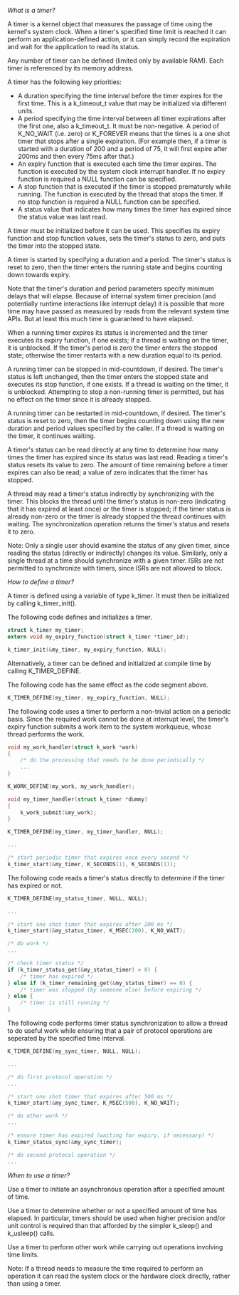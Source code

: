 *What is a timer?*

A timer is a kernel object that measures the passage of time using the kernel's system clock. When a timer's specified time limit is reached it can perform an application-defined action, or it can simply record the expiration and wait for the application to read its status.

Any number of timer can be defined (limited only by available RAM). Each timer is referenced by its memory address.

A timer has the following key priorities:
- A duration specifying the time interval before the timer expires for the first time. This is a k_timeout_t value that may be initialized via different units.
- A period specifying the time interval between all timer expirations after the first one, also a k_timeout_t. It must be non-negative. A period of K_NO_WAIT (i.e. zero) or K_FOREVER means that the times is a one shot timer that stops after a single expiration. (For example then, if a timer is started with a duration of 200 and a period of 75, it will first expire after 200ms and then every 75ms after that.)
- An expiry function that is executed each time the timer expires. The function is executed by the system clock interrupt handler. If no expiry function is required a NULL function can be specified.
- A stop function that is executed if the timer is stopped prematurely while running. The function is executed by the thread that stops the timer. If no stop function is required a NULL function can be specified.
- A status value that indicates how many times the timer has expired since the status value was last read. 

A timer must be initialized before it can be used. This specifies its expiry function and stop function values, sets the timer's status to zero, and puts the timer into the stopped state.

A timer is started by specifying a duration and a period. The timer's status is reset to zero, then the timer enters the running state and begins counting down towards expiry.

Note that the timer's duration and period parameters specify minimum delays that will elapse. Because of internal system timer precision (and potentially runtime interactions like interrupt delay) it is possible that more time may have passed as measured by reads from the relevant system time APIs. But at least this much time is guaranteed to have elapsed.

When a running timer expires its status is incremented and the timer executes its expiry function, if one exists; if a thread is waiting on the timer, it is unblocked. If the timer's period is zero the timer enters the stopped state; otherwise the timer restarts with a new duration equal to its period. 

A running timer can be stopped in mid-countdown, if desired. The timer's status is left unchanged, then the timer enters the stopped state and executes its stop function, if one exists. If a thread is waiting on the timer, it is unblocked. Attempting to stop a non-running timer is permitted, but has no effect on the timer since it is already stopped. 

A running timer can be restarted in mid-countdown, if desired. The timer's status is reset to zero, then the timer begins counting down using the new duration and period values specified by the caller. If a thread is waiting on the timer, it continues waiting. 

A timer's status can be read directly at any time to determine how many times the timer has expired since its status was last read. Reading a timer's status resets its value to zero. The amount of time remaining before a timer expires can also be read; a value of zero indicates that the timer has stopped.

A thread may read a timer's status indirectly by synchronizing with the timer. This blocks the thread until the timer's status is non-zero (indicating that it has expired at least once) or the timer is stopped; if the timer status is already non-zero or the timer is already stopped the thread continues with waiting. The synchronization operation returns the timer's status and resets it to zero.

Note: Only a single user should examine the status of any given timer, since reading the status (directly or indirectly) changes its value. Similarly, only a single thread at a time should synchronize with a given timer. ISRs are not permitted to synchronize with timers, since ISRs are not allowed to block. 

*How to define a timer?*

A timer is defined using a variable of type k_timer. It must then be initialized by calling k_timer_init().

The following code defines and initializes a timer.

```c
struct k_timer my_timer;
extern void my_expiry_function(struct k_timer *timer_id);

k_timer_init(&my_timer, my_expiry_function, NULL);
```

Alternatively, a timer can be defined and initialized at compile time by calling K_TIMER_DEFINE.

The following code has the same effect as the code segment above.

```c
K_TIMER_DEFINE(my_timer, my_expiry_function, NULL);
```

The following code uses a timer to perform a non-trivial action on a periodic basis. Since the required work cannot be done at interrupt level, the timer's expiry function submits a work item to the system workqueue, whose thread performs the work.

```c
void my_work_handler(struct k_work *work)
{
    /* do the processing that needs to be done periodically */
    ...
}

K_WORK_DEFINE(my_work, my_work_handler);

void my_timer_handler(struct k_timer *dummy)
{
    k_work_submit(&my_work);
}

K_TIMER_DEFINE(my_timer, my_timer_handler, NULL);

...

/* start periodic timer that expires once every second */
k_timer_start(&my_timer, K_SECONDS(1), K_SECONDS(1));
```

The following code reads a timer's status directly to determine if the timer has expired or not.

```c
K_TIMER_DEFINE(my_status_timer, NULL, NULL);

...

/* start one shot timer that expires after 200 ms */
k_timer_start(&my_status_timer, K_MSEC(200), K_NO_WAIT);

/* do work */
...

/* check timer status */
if (k_timer_status_get(&my_status_timer) > 0) {
    /* timer has expired */
} else if (k_timer_remaining_get(&my_status_timer) == 0) {
    /* timer was stopped (by someone else) before expiring */
} else {
    /* timer is still running */
}
```

The following code performs timer status synchronization to allow a thread to do useful work while ensuring that a pair of protocol operations are seperated by the specified time interval.

```c
K_TIMER_DEFINE(my_sync_timer, NULL, NULL);

...

/* do first protocol operation */
...

/* start one shot timer that expires after 500 ms */
k_timer_start(&my_sync_timer, K_MSEC(500), K_NO_WAIT);

/* do other work */
...

/* ensure timer has expired (waiting for expiry, if necessary) */
k_timer_status_sync(&my_sync_timer);

/* do second protocol operation */
...
```


*When to use a timer?*

Use a timer to initiate an asynchronous operation after a specified amount of time.

Use a timer to determine whether or not a specified amount of time has elapsed. In particular, timers should be used when higher precision and/or unit control is required than that afforded by the simpler k_sleep() and k_usleep() calls.

Use a timer to perform other work while carrying out operations involving time limits.

Note: If a thread needs to measure the time required to perform an operation it can read the system clock or the hardware clock directly, rather than using a timer. 

